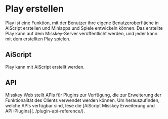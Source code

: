 # Play erstellen

Play ist eine Funktion, mit der Benutzer ihre eigene Benutzeroberfläche in AiScript erstellen und Miniapps und Spiele entwickeln können.
Das erstellte Play kann auf dem Misskey-Server veröffentlicht werden, und jeder kann mit dem erstellten Play spielen.

## AiScript

Play kann mit AiScript erstellt werden.

## API

Misskey Web stellt APIs für Plugins zur Verfügung, die zur Erweiterung der Funktionalität des Clients verwendet werden können.
Um herauszufinden, welche APIs verfügbar sind, lese die [AiScript Misskey Erweiterung und API-Plugins](. /plugin-api-reference/).
